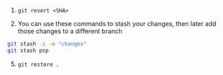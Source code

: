 1. `git revert <SHA>`

2. You can use these commands to stash your changes, then later add those changes to a different branch

```bash
git stash -s -m "changes"
git stash pop
```

5. `git restore .`